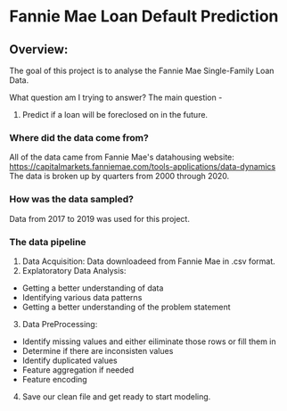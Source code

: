 # Fannie Mae Loan Default Prediction

## Overview:
The goal of this project is to analyse the Fannie Mae Single-Family Loan Data.

What question am I trying to answer?
The main question -

1. Predict if a loan will be foreclosed on in the future.

### Where did the data come from?
All of the data came from Fannie Mae's datahousing website: https://capitalmarkets.fanniemae.com/tools-applications/data-dynamics
The data is broken up by quarters from 2000 through 2020. 

### How was the data sampled?
Data from 2017 to 2019 was used for this project.

### The data pipeline

1. Data Acquisition: Data downloadeed from Fannie Mae in .csv format.
2. Explatoratory Data Analysis:
  - Getting a better understanding of data
  - Identifying various data patterns
  - Getting a better understanding of the problem statement
3. Data PreProcessing: 
  - Identify missing values and either eiliminate those rows or fill them in
  - Determine if there are inconsisten values
  - Identify duplicated values
  - Feature aggregation if needed
  - Feature encoding
4. Save our clean file and get ready to start modeling.
